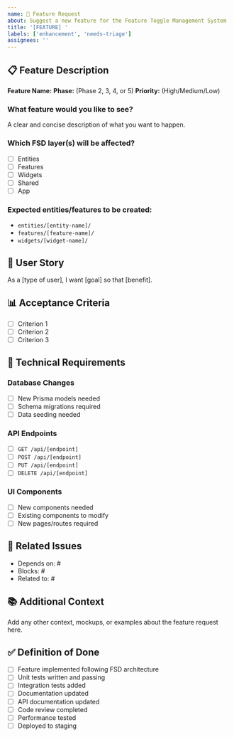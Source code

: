 ```yaml
---
name: 🚀 Feature Request
about: Suggest a new feature for the Feature Toggle Management System
title: '[FEATURE] '
labels: ['enhancement', 'needs-triage']
assignees: ''
---
```


## 📋 Feature Description

**Feature Name:** 
**Phase:** (Phase 2, 3, 4, or 5)
**Priority:** (High/Medium/Low)

### What feature would you like to see?
A clear and concise description of what you want to happen.

### Which FSD layer(s) will be affected?
- [ ] Entities
- [ ] Features  
- [ ] Widgets
- [ ] Shared
- [ ] App

### Expected entities/features to be created:
- `entities/[entity-name]/`
- `features/[feature-name]/`
- `widgets/[widget-name]/`

## 🎯 User Story
As a [type of user], I want [goal] so that [benefit].

## 📊 Acceptance Criteria
- [ ] Criterion 1
- [ ] Criterion 2
- [ ] Criterion 3

## 🔧 Technical Requirements

### Database Changes
- [ ] New Prisma models needed
- [ ] Schema migrations required
- [ ] Data seeding needed

### API Endpoints
- [ ] `GET /api/[endpoint]`
- [ ] `POST /api/[endpoint]`
- [ ] `PUT /api/[endpoint]`
- [ ] `DELETE /api/[endpoint]`

### UI Components
- [ ] New components needed
- [ ] Existing components to modify
- [ ] New pages/routes required

## 🔗 Related Issues
- Depends on: #
- Blocks: #
- Related to: #

## 📚 Additional Context
Add any other context, mockups, or examples about the feature request here.

## ✅ Definition of Done
- [ ] Feature implemented following FSD architecture
- [ ] Unit tests written and passing
- [ ] Integration tests added
- [ ] Documentation updated
- [ ] API documentation updated
- [ ] Code review completed
- [ ] Performance tested
- [ ] Deployed to staging